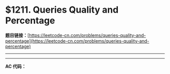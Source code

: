 # $1211. Queries Quality and Percentage

**题目链接：**[https://leetcode-cn.com/problems/queries-quality-and-percentage](https://leetcode-cn.com/problems/queries-quality-and-percentage)

---

<Cards card="leetcode_1211_queries-quality-and-percentage"></Cards>

---

**AC 代码：**

```java

```